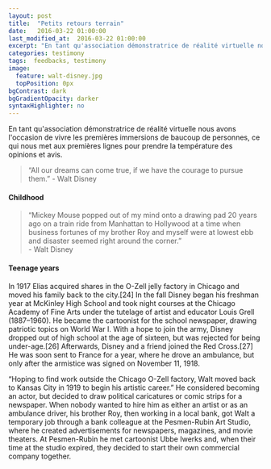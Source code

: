 ```yaml
---
layout: post
title:  "Petits retours terrain"
date:   2016-03-22 01:00:00
last_modified_at:  2016-03-22 01:00:00
excerpt: "En tant qu'association démonstratrice de réalité virtuelle nous avons l'occasion de vivre les premières immersions de baucoup de personnes, ce qui nous met aux premières lignes..."
categories: testimony
tags:  feedbacks, testimony
image:
  feature: walt-disney.jpg
  topPosition: 0px
bgContrast: dark
bgGradientOpacity: darker
syntaxHighlighter: no
---
```



En tant qu'association démonstratrice de réalité virtuelle nous avons l'occasion de vivre les premières immersions de baucoup de personnes, ce qui nous met aux premières lignes pour prendre la température des opinions et avis.

<blockquote class="largeQuote">“All our dreams can come true, if we have the courage to pursue them.” - Walt Disney</blockquote>


#### Childhood

<div class="img img--fullContainer img--14xLeading" style="background-image: url({{ site.baseurl_posts_img }}walt-childhood.jpg);"></div>



<blockquote class="u--startsWithDoubleQuote">“Mickey Mouse popped out of my mind onto a drawing pad 20 years ago on a train ride from Manhattan to Hollywood at a time when business fortunes of my brother Roy and myself were at lowest ebb and disaster seemed right around the corner.” <br/>- Walt Disney</blockquote>

#### Teenage years

In 1917 Elias acquired shares in the O-Zell jelly factory in Chicago and moved his family back to the city.[24] In the fall Disney began his freshman year at McKinley High School and took night courses at the Chicago Academy of Fine Arts under the tutelage of artist and educator Louis Grell (1887–1960). He became the cartoonist for the school newspaper, drawing patriotic topics on World War I. With a hope to join the army, Disney dropped out of high school at the age of sixteen, but was rejected for being under-age.[26] Afterwards, Disney and a friend joined the Red Cross.[27] He was soon sent to France for a year, where he drove an ambulance, but only after the armistice was signed on November 11, 1918.

<p class="u--startsWithDoubleQuote">“Hoping to find work outside the Chicago O-Zell factory, Walt moved back to Kansas City in 1919 to begin his artistic career.” He considered becoming an actor, but decided to draw political caricatures or comic strips for a newspaper. When nobody wanted to hire him as either an artist or as an ambulance driver, his brother Roy, then working in a local bank, got Walt a temporary job through a bank colleague at the Pesmen-Rubin Art Studio, where he created advertisements for newspapers, magazines, and movie theaters. At Pesmen-Rubin he met cartoonist Ubbe Iwerks and, when their time at the studio expired, they decided to start their own commercial company together.</p>
